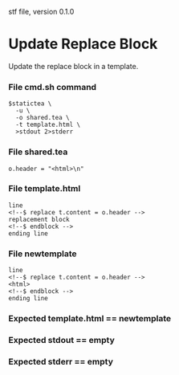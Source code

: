 stf file, version 0.1.0

# Update Replace Block

Update the replace block in a template.

### File cmd.sh command

~~~
$statictea \
  -u \
  -o shared.tea \
  -t template.html \
  >stdout 2>stderr
~~~

### File shared.tea

~~~
o.header = "<html>\n"
~~~

### File template.html

~~~
line
<!--$ replace t.content = o.header -->
replacement block
<!--$ endblock -->
ending line
~~~

### File newtemplate

~~~
line
<!--$ replace t.content = o.header -->
<html>
<!--$ endblock -->
ending line
~~~

### Expected template.html == newtemplate
### Expected stdout == empty
### Expected stderr == empty

